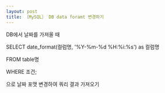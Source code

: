 ```yaml
---
layout: post
title: 〔MySQL〕 DB data foramt 변경하기
---
```


DB에서 날짜를 가져올 때

SELECT date_format(컬럼명, '%Y-%m-%d %H:%i:%s') as 컬럼명

FROM table명

WHERE 조건;

으로 날짜 포맷 변경하여 쿼리 결과 가져오기

